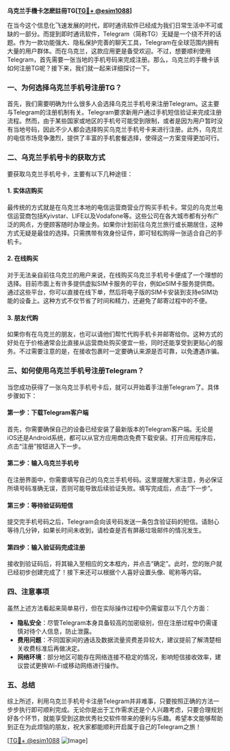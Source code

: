 **乌克兰手機卡怎麽註冊TG[[TG💪+ @esim1088](https://t.me/s/esim1088)]**

在当今这个信息化飞速发展的时代，即时通讯软件已经成为我们日常生活中不可或缺的一部分。而提到即时通讯软件，Telegram（简称TG）无疑是一个绕不开的话题。作为一款功能强大、隐私保护完善的聊天工具，Telegram在全球范围内拥有大量的用户群体。而在乌克兰，这款应用更是备受欢迎。不过，想要顺利使用Telegram，首先需要一张当地的手机号码来完成注册。那么，乌克兰的手機卡该如何注册TG呢？接下来，我们就一起来详细探讨一下。

### 一、为何选择乌克兰手机号注册TG？

首先，我们需要明确为什么很多人会选择乌克兰手机号来注册Telegram。这主要与Telegram的注册机制有关。Telegram要求新用户通过手机短信验证来完成注册流程。然而，由于某些国家或地区的手机号可能受到限制，或者是因为用户暂时没有当地号码，因此不少人都会选择购买乌克兰手机号卡来进行注册。此外，乌克兰的电信市场竞争激烈，提供了丰富的手机套餐选择，使得这一方案变得更加可行。

### 二、乌克兰手机号卡的获取方式

要获取乌克兰手机号卡，主要有以下几种途径：

#### 1. 实体店购买

最传统的方式就是在乌克兰本地的电信运营商营业厅购买手机卡。常见的乌克兰电信运营商包括Kyivstar、LIFE以及Vodafone等。这些公司在各大城市都有分布广泛的网点，方便顾客随时办理业务。如果你计划前往乌克兰旅行或长期居住，这种方式无疑是最佳的选择。只需携带有效身份证件，即可轻松购得一张适合自己的手机卡。

#### 2. 在线购买

对于无法亲自前往乌克兰的用户来说，在线购买乌克兰手机号卡便成了一个理想的选择。目前市面上有许多提供虚拟SIM卡服务的平台，例如eSIM卡服务提供商。通过这些平台，你可以直接在线下单，然后将电子版的SIM卡安装到支持eSIM功能的设备上。这种方式不仅节省了时间和精力，还避免了邮寄过程中的不便。

#### 3. 朋友代购

如果你有在乌克兰的朋友，也可以请他们帮忙代购手机卡并邮寄给你。这种方式的好处在于价格通常会比直接从运营商处购买便宜一些，同时还能享受到更贴心的服务。不过需要注意的是，在接收包裹时一定要确认来源是否可靠，以免遭遇诈骗。

### 三、如何使用乌克兰手机号注册Telegram？

当您成功获得了一张乌克兰手机号卡后，就可以开始着手注册Telegram了。具体步骤如下：

#### 第一步：下载Telegram客户端

首先，你需要确保自己的设备已经安装了最新版本的Telegram客户端。无论是iOS还是Android系统，都可以从官方应用商店免费下载安装。打开应用程序后，点击“注册”按钮进入下一步。

#### 第二步：输入乌克兰手机号

在注册界面中，你需要填写自己的乌克兰手机号码。这里提醒大家注意，务必保证所填号码准确无误，否则可能导致后续验证失败。填写完成后，点击“下一步”。

#### 第三步：等待验证码短信

提交完手机号码之后，Telegram会向该号码发送一条包含验证码的短信。请耐心等待几分钟，如果长时间未收到，请检查是否有屏蔽垃圾邮件的情况发生。

#### 第四步：输入验证码完成注册

接收到验证码后，将其输入至相应的文本框内，并点击“确定”。此时，您的账户就已经初步创建完成了！接下来还可以根据个人喜好设置头像、昵称等内容。

### 四、注意事项

虽然上述方法看起来简单易行，但在实际操作过程中仍需留意以下几个方面：

- **隐私安全**：尽管Telegram本身具备较高的加密级别，但在注册过程中仍需谨慎对待个人信息，防止泄露。
- **费用问题**：不同国家间的通话及数据流量资费差异较大，建议提前了解清楚相关收费标准后再做决定。
- **网络环境**：部分地区可能存在网络连接不稳定的情况，影响短信接收效率，建议尝试更换Wi-Fi或移动网络进行操作。

### 五、总结

综上所述，利用乌克兰手机号卡注册Telegram并非难事，只要按照正确的方法一步步执行即可顺利完成。无论你是出于工作需求还是个人兴趣考虑，只要合理规划好各个环节，就能享受到这款优秀社交软件带来的便利与乐趣。希望本文能够帮助到正在为此烦恼的朋友，祝大家都能顺利开启属于自己的Telegram之旅！

[[TG💪+ @esim1088](https://t.me/s/esim1088) ![Image](https://i.postimg.cc/4NQfJmqS/Snipaste-2025-05-13-00-14-12.png)]